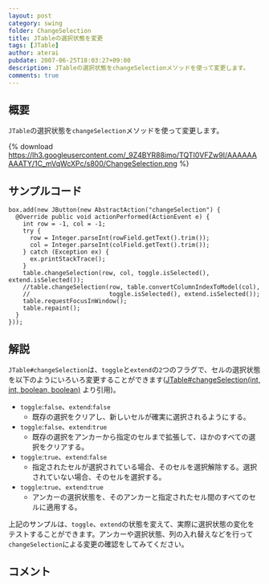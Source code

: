 ```yaml
---
layout: post
category: swing
folder: ChangeSelection
title: JTableの選択状態を変更
tags: [JTable]
author: aterai
pubdate: 2007-06-25T18:03:27+09:00
description: JTableの選択状態をchangeSelectionメソッドを使って変更します。
comments: true
---
```

## 概要
`JTable`の選択状態を`changeSelection`メソッドを使って変更します。

{% download https://lh3.googleusercontent.com/_9Z4BYR88imo/TQTI0VFZw9I/AAAAAAAAATY/1C_mVqWcXPc/s800/ChangeSelection.png %}

## サンプルコード
<pre class="prettyprint"><code>box.add(new JButton(new AbstractAction("changeSelection") {
  @Override public void actionPerformed(ActionEvent e) {
    int row = -1, col = -1;
    try {
      row = Integer.parseInt(rowField.getText().trim());
      col = Integer.parseInt(colField.getText().trim());
    } catch (Exception ex) {
      ex.printStackTrace();
    }
    table.changeSelection(row, col, toggle.isSelected(), extend.isSelected());
    //table.changeSelection(row, table.convertColumnIndexToModel(col),
    //                      toggle.isSelected(), extend.isSelected());
    table.requestFocusInWindow();
    table.repaint();
  }
}));
</code></pre>

## 解説
`JTable#changeSelection`は、`toggle`と`extend`の`2`つのフラグで、セルの選択状態を以下のようにいろいろ変更することができます([JTable#changeSelection(int, int, boolean, boolean)](http://docs.oracle.com/javase/jp/8/api/javax/swing/JTable.html#changeSelection-int-int-boolean-boolean-) より引用)。

- `toggle`:`false`、`extend`:`false`
    - 既存の選択をクリアし、新しいセルが確実に選択されるようにする。
- `toggle`:`false`、`extend`:`true`
    - 既存の選択をアンカーから指定のセルまで拡張して、ほかのすべての選択をクリアする。
- `toggle`:`true`、`extend`:`false`
    - 指定されたセルが選択されている場合、そのセルを選択解除する。選択されていない場合、そのセルを選択する。
- `toggle`:`true`、`extend`:`true`
    - アンカーの選択状態を、そのアンカーと指定されたセル間のすべてのセルに適用する。

<!-- dummy comment line for breaking list -->

上記のサンプルは、`toggle`、`extend`の状態を変えて、実際に選択状態の変化をテストすることができます。アンカーや選択状態、列の入れ替えなどを行って`changeSelection`による変更の確認をしてみてください。

## コメント
